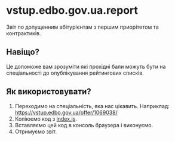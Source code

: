 # vstup.edbo.gov.ua.report

Звіт по допущенним абітурієнтам з першим приорітетом та контрактиків.

## Навіщо?
Це допоможе вам зрозуміти які прохідні бали можуть бути на спеціальності до опублікування рейтингових списків.

## Як використовувати?
1. Переходимо на спеціальність, яка нас цікавить. Наприклад: https://vstup.edbo.gov.ua/offer/1069038/
2. Копіюємо код з [index.js](index.js).
3. Вставляємо цей код в консоль браузера і виконуємо.
4. Отримуємо звіт.